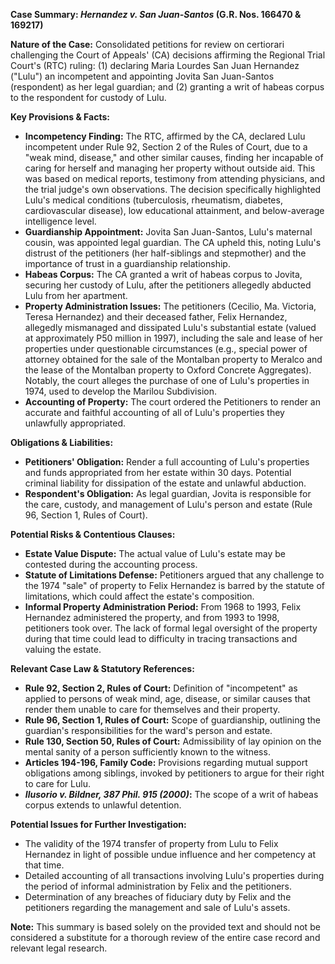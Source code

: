 **Case Summary: *Hernandez v. San Juan-Santos* (G.R. Nos. 166470 & 169217)**

**Nature of the Case:** Consolidated petitions for review on certiorari challenging the Court of Appeals' (CA) decisions affirming the Regional Trial Court's (RTC) ruling: (1) declaring Maria Lourdes San Juan Hernandez ("Lulu") an incompetent and appointing Jovita San Juan-Santos (respondent) as her legal guardian; and (2) granting a writ of habeas corpus to the respondent for custody of Lulu.

**Key Provisions & Facts:**

*   **Incompetency Finding:** The RTC, affirmed by the CA, declared Lulu incompetent under Rule 92, Section 2 of the Rules of Court, due to a "weak mind, disease," and other similar causes, finding her incapable of caring for herself and managing her property without outside aid. This was based on medical reports, testimony from attending physicians, and the trial judge's own observations. The decision specifically highlighted Lulu's medical conditions (tuberculosis, rheumatism, diabetes, cardiovascular disease), low educational attainment, and below-average intelligence level.
*   **Guardianship Appointment:** Jovita San Juan-Santos, Lulu's maternal cousin, was appointed legal guardian. The CA upheld this, noting Lulu's distrust of the petitioners (her half-siblings and stepmother) and the importance of trust in a guardianship relationship.
*   **Habeas Corpus:** The CA granted a writ of habeas corpus to Jovita, securing her custody of Lulu, after the petitioners allegedly abducted Lulu from her apartment.
*   **Property Administration Issues:** The petitioners (Cecilio, Ma. Victoria, Teresa Hernandez) and their deceased father, Felix Hernandez, allegedly mismanaged and dissipated Lulu's substantial estate (valued at approximately P50 million in 1997), including the sale and lease of her properties under questionable circumstances (e.g., special power of attorney obtained for the sale of the Montalban property to Meralco and the lease of the Montalban property to Oxford Concrete Aggregates). Notably, the court alleges the purchase of one of Lulu's properties in 1974, used to develop the Marilou Subdivision.
* **Accounting of Property:** The court ordered the Petitioners to render an accurate and faithful accounting of all of Lulu's properties they unlawfully appropriated.

**Obligations & Liabilities:**

*   **Petitioners' Obligation:** Render a full accounting of Lulu's properties and funds appropriated from her estate within 30 days. Potential criminal liability for dissipation of the estate and unlawful abduction.
*   **Respondent's Obligation:** As legal guardian, Jovita is responsible for the care, custody, and management of Lulu's person and estate (Rule 96, Section 1, Rules of Court).

**Potential Risks & Contentious Clauses:**

*   **Estate Value Dispute:** The actual value of Lulu's estate may be contested during the accounting process.
*   **Statute of Limitations Defense:** Petitioners argued that any challenge to the 1974 "sale" of property to Felix Hernandez is barred by the statute of limitations, which could affect the estate's composition.
*   **Informal Property Administration Period:** From 1968 to 1993, Felix Hernandez administered the property, and from 1993 to 1998, petitioners took over. The lack of formal legal oversight of the property during that time could lead to difficulty in tracing transactions and valuing the estate.

**Relevant Case Law & Statutory References:**

*   **Rule 92, Section 2, Rules of Court:** Definition of "incompetent" as applied to persons of weak mind, age, disease, or similar causes that render them unable to care for themselves and their property.
*   **Rule 96, Section 1, Rules of Court:** Scope of guardianship, outlining the guardian's responsibilities for the ward's person and estate.
*   **Rule 130, Section 50, Rules of Court:** Admissibility of lay opinion on the mental sanity of a person sufficiently known to the witness.
*   **Articles 194-196, Family Code:** Provisions regarding mutual support obligations among siblings, invoked by petitioners to argue for their right to care for Lulu.
*   ***Ilusorio v. Bildner, 387 Phil. 915 (2000)*:** The scope of a writ of habeas corpus extends to unlawful detention.

**Potential Issues for Further Investigation:**

*   The validity of the 1974 transfer of property from Lulu to Felix Hernandez in light of possible undue influence and her competency at that time.
*   Detailed accounting of all transactions involving Lulu's properties during the period of informal administration by Felix and the petitioners.
*   Determination of any breaches of fiduciary duty by Felix and the petitioners regarding the management and sale of Lulu's assets.

**Note:** This summary is based solely on the provided text and should not be considered a substitute for a thorough review of the entire case record and relevant legal research.
